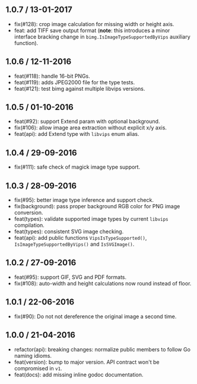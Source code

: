 ## 1.0.7 / 13-01-2017

- fix(#128): crop image calculation for missing width or height axis.
- feat: add TIFF save output format (**note**: this introduces a minor interface bracking change in `bimg.IsImageTypeSupportedByVips` auxiliary function).

## 1.0.6 / 12-11-2016

- feat(#118): handle 16-bit PNGs.
- feat(#119): adds JPEG2000 file for the type tests.
- feat(#121): test bimg against multiple libvips versions.

## 1.0.5 / 01-10-2016

- feat(#92): support Extend param with optional background.
- fix(#106): allow image area extraction without explicit x/y axis.
- feat(api): add Extend type with `libvips` enum alias.

## 1.0.4 / 29-09-2016

- fix(#111): safe check of magick image type support.

## 1.0.3 / 28-09-2016

- fix(#95): better image type inference and support check.
- fix(background): pass proper background RGB color for PNG image conversion.
- feat(types): validate supported image types by current `libvips` compilation.
- feat(types): consistent SVG image checking.
- feat(api): add public functions `VipsIsTypeSupported()`, `IsImageTypeSupportedByVips()` and `IsSVGImage()`.

## 1.0.2 / 27-09-2016

- feat(#95): support GIF, SVG and PDF formats.
- fix(#108): auto-width and height calculations now round instead of floor.

## 1.0.1 / 22-06-2016

- fix(#90): Do not not dereference the original image a second time.

## 1.0.0 / 21-04-2016

- refactor(api): breaking changes: normalize public members to follow Go naming idioms.
- feat(version): bump to major version. API contract won't be compromised in `v1`.
- feat(docs): add missing inline godoc documentation.
